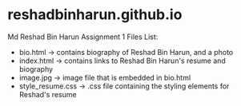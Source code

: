 # reshadbinharun.github.io
Md Reshad Bin Harun
Assignment 1
Files List:
* bio.html -> contains biography of Reshad Bin Harun, and a photo
* index.html -> contains links to Reshad Bin Harun's resume and biography
* image.jpg -> image file that is embedded in bio.html
* style_resume.css -> .css file containing the styling elements for Reshad's resume

